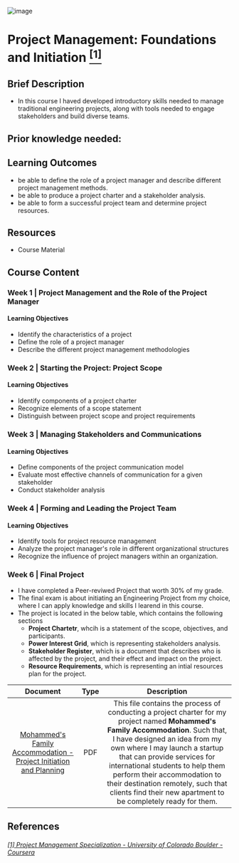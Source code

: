 ![image](https://github.com/laithrasheed/DTSA5304_Fundamentals_of_Data_Visualization/assets/124019127/031aa6ba-746d-459b-8eb0-3fdde64eac4b)

#   Project Management: Foundations and Initiation [<sup>[1]</sup>](#reference-1)				

## Brief Description

- In this course I haved developed introductory skills needed to manage traditional engineering projects, along with tools needed to engage stakeholders and build diverse teams.

## Prior knowledge needed: 


## Learning Outcomes

- be able to define the role of a project manager and describe different project management methods.
- be able to produce a project charter and a stakeholder analysis.
- be able to form a successful project team and determine project resources.

## Resources

- Course Material

## Course Content

### Week 1    | Project Management and the Role of the Project Manager


#### Learning Objectives

- Identify the characteristics of a project
- Define the role of a project manager
- Describe the different project management methodologies

### Week 2 | Starting the Project: Project Scope


#### Learning Objectives

- Identify components of a project charter
- Recognize elements of a scope statement
- Distinguish between project scope and project requirements

### Week 3  |  Managing Stakeholders and Communications


#### Learning Objectives

- Define components of the project communication model
- Evaluate most effective channels of communication for a given stakeholder
- Conduct stakeholder analysis
 

### Week 4 | Forming and Leading the Project Team


#### Learning Objectives

- Identify tools for project resource management
- Analyze the project manager's role in different organizational structures
- Recognize the influence of project managers within an organization.
 

### Week 6 |  Final Project

- I have completed a Peer-reviwed Project that worth 30% of my grade.
- The final exam is about initiating an Engineering Project from my choice, where I can apply knowledge and skills I learend in this course.
- The project is located in the below table, which contains the following sections
   - **Project Chartetr**, whcih is a statement of the scope, objectives, and participants.
   - **Power Interest Grid**, which is representing stakeholders analysis.
   - **Stakeholder Register**, which is a document that describes who is affected by the project, and their effect and impact on the project.
   - **Resource Requirements**, which is representing an intial resources plan for the project.

| Document | Type | Description |
|:------------:|:--------------:|:-------------:|
| [Mohammed's Family Accommodation - Project Initiation and Planning](https://github.com/laithrasheed/Master_of_Science_in_Data_Science/blob/main/Elective%20Courses/Project%20Management/Project%20Management%3A%20Foundations%20and%20Initiation/Mohamed's%20Accommodation%20Project.pdf)       |     PDF      |        This file contains the process of conducting a project charter for my project named **Mohammed's Family Accommodation**. Such that, I have designed an idea from my own where I may launch a startup that can provide services for international students to help them perform their accommodation to their destination remotely, such that clients find their new apartment to be completely ready for them.    |



## References
###### <a name="reference-1"></a>[[1] Project Management Specialization - University of Colorado Boulder - Coursera](https://www.coursera.org/specializations/meem-project-management)

